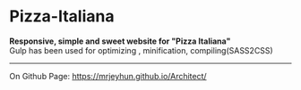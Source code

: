 # Pizza-Italiana
__Responsive, simple and sweet website for "Pizza Italiana"__ <br />
Gulp has been used for optimizing , minification, compiling(SASS2CSS)
_____________________________
On Github Page:
https://mrjeyhun.github.io/Architect/
